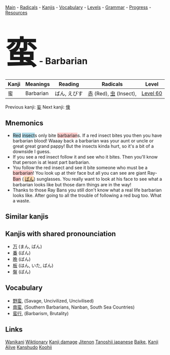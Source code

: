 <style> bigfont {font-size: 100px}</style>
[Main](../README.md) -
[Radicals](../radicals.md) -
[Kanjis](../kanjis.md) -
[Vocabulary](../vocabulary.md) -
[Levels](../levels.md) -
[Grammar](../grammar.md) - 
[Progress](../progress.md) -
[Resources](../resources.md)
# <bigfont> 蛮</bigfont> - Barbarian 

| Kanji | Meanings | Reading | Radicals | Level |
| --- | --- | --- | --- | --- |
| 蛮 | Barbarian | ばん, えびす | [赤](../radicals/赤.md) (Red), [虫](../radicals/虫.md) (Insect),  | [Level 60](../levels/wk_level60.md) |

Previous kanji: [妄](妄.md) Next kanji: [倹](倹.md) 

## Mnemonics
 * <span style="background-color:#ADD8E6"> Red</span> <span style="background-color:#ADD8E6"> insect</span>s only bite <span style="background-color:#ffcccb"> barbarian</span>s. If a red insect bites you then you have barbarian blood! Waaay back a barbarian was your aunt or uncle or great great grand pappy! But the insects kinda hurt, so it's a bit of a downside I guess.
* If you see a red insect follow it and see who it bites. Then you'll know that person is at least part barbarian.
* You follow the red insect and see it bite someone who must be a <span style="background-color:#ffcccb"> barbarian</span>! You look up at their face but all you can see are giant Ray-<span style="background-color:#ffcccb"> Ban</span> (<span style="background-color:#fed8b1"> [ばん](https://jisho.org/search/ばん)</span>) sunglasses. You really want to look at his face to see what a barbarian looks like but those darn things are in the way!
* Thanks to those Ray Bans you still don't know what a real life barbarian looks like. After going to all the trouble of following a red bug too. What a waste.


## Similar kanjis
 


## Kanjis with shared pronounciation
 * [万](万.md) (まん, ばん)
* [番](番.md) (ばん)
* [晩](晩.md) (ばん)
* [板](板.md) (はん, いた, ばん)
* [盤](盤.md) (ばん)



## Vocabulary
 * [野蛮](../vocabulary/蛮.md), (Savage, Uncivilized, Uncivilised)
* [南蛮](../vocabulary/蛮.md), (Southern Barbarians, Nanban, South Sea Countries)
* [蛮行](../vocabulary/蛮.md), (Barbarism, Brutality)




## Links 


[Wanikani](https://www.wanikani.com/kanji/蛮)
[Wiktionary](https://en.wiktionary.org/wiki/蛮)
[Kanji damage](http://www.kanjidamage.com/kanji/search?utf8=✓&q=蛮)
[Jitenon](https://jitenon.com/kanji/蛮)
[Tanoshii japanese](https://www.tanoshiijapanese.com/dictionary/kanji.cfm?k=蛮)
[Baike](https://baike.baidu.com/item/蛮),
[Kanji Alive](https://app.kanjialive.com/蛮)
[Kanshudo](https://www.kanshudo.com/searchmn?q=蛮)
[Koohii](https://kanji.koohii.com/study/kanji/蛮)
